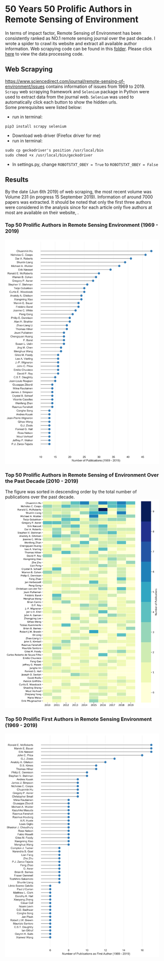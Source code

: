 # 50 Years 50 Prolific Authors in Remote Sensing of Environment
In terms of impact factor, Remote Sensing of Environment has been consistently ranked as NO.1 remote sensing journal over the past decade. I wrote a spider to crawl its website and extract all available author information. Web scrapying code can be found in this [folder](https://github.com/RickWeng/web-scraping-rse/tree/master/rse). Please click [here](https://github.com/RickWeng/web-scraping-rse/blob/master/50years50authors-rse.ipynb) to view the data processing code. 
## Web Scrapying
https://www.sciencedirect.com/journal/remote-sensing-of-environment/issues contains information of issues from 1969 to 2019. 
`Scrapy` web scrapying framework and `Selenium` package in Python were used to extract data from the journal web. `Selenium` was used to automatically click each button to show the hidden urls.   
Some prerequisites were listed below:   
* run in terminal: 
```
pip3 install scrapy selenium 
```
* Download web driver (Firefox driver for me)   
* run in terminal: 
```
sudo cp geckodriver's position /usr/local/bin
sudo chmod +x /usr/local/bin/geckodriver
```
* In settings.py, change `ROBOTSTXT_OBEY = True` to `ROBOTSTXT_OBEY = False`
## Results
By the date (Jun 6th 2019) of web scraping, the most recent volume was Volume 231 (in progress 15 September 2019). Information of around 7000 papers was extracted. It should be noted that only the first three authors were considered in the analysis since for each article only five authors at most are available on their website, .
### Top 50 Prolific Authors in Remote Sensing Environment (1969 - 2019)
![](https://github.com/RickWeng/web-scraping-rse/blob/master/figures/top-50-author.png)
### Top 50 Prolific Authors in Remote Sensing of Environment Over the Past Decade (2010 - 2019)
The figure was sorted in descending order by the total number of publications over the past decade.
![](https://github.com/RickWeng/web-scraping-rse/blob/master/figures/top-50-author-1019.png)
### Top 50 Prolific First Authors in Remote Sensing Environment (1969 - 2019)
![](https://github.com/RickWeng/web-scraping-rse/blob/master/figures/top-50-first-author.png)
